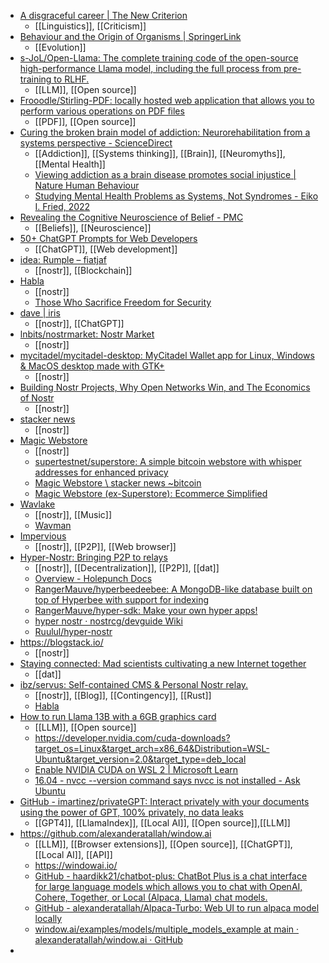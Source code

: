 - [A disgraceful career | The New Criterion](https://newcriterion.com/issues/2004/9/a-disgraceful-career)
	- [[Linguistics]], [[Criticism]]
- [Behaviour and the Origin of Organisms | SpringerLink](https://link.springer.com/article/10.1007/s11084-023-09635-0)
	- [[Evolution]]
- [s-JoL/Open-Llama: The complete training code of the open-source high-performance Llama model, including the full process from pre-training to RLHF.](https://github.com/s-JoL/Open-Llama)
	- [[LLM]], [[Open source]]
- [Frooodle/Stirling-PDF: locally hosted web application that allows you to perform various operations on PDF files](https://github.com/Frooodle/Stirling-PDF)
	- [[PDF]], [[Open source]]
- [Curing the broken brain model of addiction: Neurorehabilitation from a systems perspective - ScienceDirect](https://www.sciencedirect.com/science/article/pii/S0306460320307322)
	- [[Addiction]], [[Systems thinking]], [[Brain]], [[Neuromyths]], [[Mental Health]]
	- [Viewing addiction as a brain disease promotes social injustice | Nature Human Behaviour](https://www.nature.com/articles/s41562-017-0055)
	- [Studying Mental Health Problems as Systems, Not Syndromes - Eiko I. Fried, 2022](https://journals.sagepub.com/doi/10.1177/09637214221114089)
- [Revealing the Cognitive Neuroscience of Belief - PMC](https://www.ncbi.nlm.nih.gov/pmc/articles/PMC9339788/)
	- [[Beliefs]], [[Neuroscience]]
- [50+ ChatGPT Prompts for Web Developers](https://www.builder.io/blog/ai-prompts-for-web-developers-chatgpt)
	- [[ChatGPT]], [[Web development]]
- [idea: Rumple – fiatjaf](https://fiatjaf.com/rumple.html)
	- [[nostr]], [[Blockchain]]
- [Habla](https://habla.news/)
	- [[nostr]]
	- [Those Who Sacrifice Freedom for Security](https://habla.news/a/naddr1qqxnzd3cxv6nqwfjxymrvvfkqy0hwumn8ghj7mn0wd68yttjv4kxz7fwdehkkmm5v9ex7tnrdakj7qg3waehxw309ahx7um5wgh8w6twv5hsz8nhwden5te0wfjkccte9ehx7um5wgh8w6tjv4jxuet59e48qtczype0ja24q8s6g3j0wfmascfq7el87lkr4p80dqfucasxha0qsu8lxqcyqqq823czv8cwh)
- [dave | iris](https://iris.to/gpt3@jb55.com)
	- [[nostr]], [[ChatGPT]]
- [lnbits/nostrmarket: Nostr Market](https://github.com/lnbits/nostrmarket#nostr-market)
	- [[nostr]]
- [mycitadel/mycitadel-desktop: MyCitadel Wallet app for Linux, Windows & MacOS desktop made with GTK+](https://github.com/mycitadel/mycitadel-desktop)
	- [[nostr]]
- [Building Nostr Projects, Why Open Networks Win, and The Economics of Nostr](https://youtu.be/uhKRBo-U4Bk)
	- [[nostr]]
- [stacker news](https://stacker.news/)
	- [[nostr]]
- [Magic Webstore](https://magicwebstore.xyz/onboard.html)
	- [[nostr]]
	- [supertestnet/superstore: A simple bitcoin webstore with whisper addresses for enhanced privacy](https://github.com/supertestnet/superstore)
	- [Magic Webstore \ stacker news ~bitcoin](https://stacker.news/items/177667)
	- [Magic Webstore (ex-Superstore): Ecommerce Simplified](https://www.nobsbitcoin.com/magic-webstore/)
- [Wavlake](https://www.wavlake.com/)
	- [[nostr]], [[Music]]
	- [Wavman](https://www.wavman.app/)
- [Impervious](https://www.impervious.ai/)
	- [[nostr]], [[P2P]], [[Web browser]]
- [Hyper-Nostr: Bringing P2P to relays](https://blogstack.io/naddr1qqyxzv34xg6kzep3qy28wumn8ghj7un9d3shjtnyv9kh2uewd9hsygx4ksg8gqh23g3hr8uv0lzhul4t5679fe7zmf3t8ycqyp7p26tc7ypsgqqqw4rs3zmjue)
	- [[nostr]], [[Decentralization]], [[P2P]], [[dat]]
	- [Overview - Holepunch Docs](https://docs.holepunch.to/)
	- [RangerMauve/hyperbeedeebee: A MongoDB-like database built on top of Hyperbee with support for indexing](https://github.com/RangerMauve/hyperbeedeebee)
	- [RangerMauve/hyper-sdk: Make your own hyper apps!](https://github.com/rangermauve/hyper-sdk)
	- [hyper nostr · nostrcg/devguide Wiki](https://github.com/nostrcg/devguide/wiki/hyper-nostr)
	- [Ruulul/hyper-nostr](https://github.com/Ruulul/hyper-nostr)
- https://blogstack.io/
	- [[nostr]]
- [Staying connected: Mad scientists cultivating a new Internet together](https://blog.dat-ecosystem.org/staying-connected/)
	- [[dat]]
- [ibz/servus: Self-contained CMS & Personal Nostr relay.](https://github.com/ibz/servus)
	- [[nostr]], [[Blog]], [[Contingency]], [[Rust]]
	- [Habla](https://habla.news/)
- [How to run Llama 13B with a 6GB graphics card](https://gist.github.com/rain-1/8cc12b4b334052a21af8029aa9c4fafc)
	- [[LLM]], [[Open source]]
	- https://developer.nvidia.com/cuda-downloads?target_os=Linux&target_arch=x86_64&Distribution=WSL-Ubuntu&target_version=2.0&target_type=deb_local
	- [Enable NVIDIA CUDA on WSL 2 | Microsoft Learn](https://learn.microsoft.com/en-us/windows/ai/directml/gpu-cuda-in-wsl)
	- [16.04 - nvcc --version command says nvcc is not installed - Ask Ubuntu](https://askubuntu.com/questions/885610/nvcc-version-command-says-nvcc-is-not-installed)
- [GitHub - imartinez/privateGPT: Interact privately with your documents using the power of GPT, 100% privately, no data leaks](https://github.com/imartinez/privateGPT)
	- [[GPT4]], [[LlamaIndex]], [[Local AI]], [[Open source]],[[LLM]]
- https://github.com/alexanderatallah/window.ai
	- [[LLM]], [[Browser extensions]], [[Open source]], [[ChatGPT]], [[Local AI]], [[API]]
	- https://windowai.io/
	- [GitHub - haardikk21/chatbot-plus: ChatBot Plus is a chat interface for large language models which allows you to chat with OpenAI, Cohere, Together, or Local (Alpaca, Llama) chat models.](https://github.com/haardikk21/chatbot-plus)
	- [GitHub - alexanderatallah/Alpaca-Turbo: Web UI to run alpaca model locally](https://github.com/alexanderatallah/Alpaca-Turbo#using-the-api)
	- [window.ai/examples/models/multiple_models_example at main · alexanderatallah/window.ai · GitHub](https://github.com/alexanderatallah/window.ai/tree/main/examples/models/multiple_models_example)
-